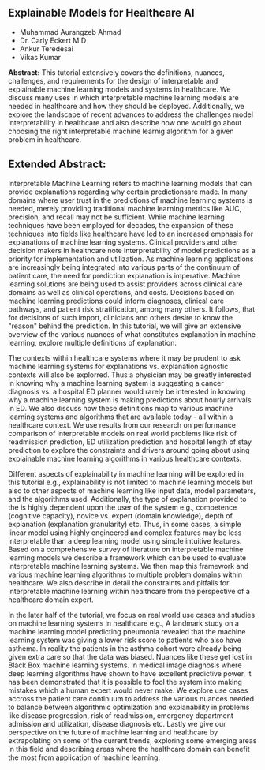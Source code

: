## Explainable Models for Healthcare AI

* Muhammad Aurangzeb Ahmad
* Dr. Carly Eckert M.D
* Ankur Teredesai
* Vikas Kumar
      
**Abstract:** This tutorial extensively covers the definitions, nuances, challenges, and requirements for the design
		of interpretable and explainable machine learning models and systems in healthcare. We discuss many uses in which interpretable machine learning models are needed in healthcare and how they should be deployed. Additionally, we explore the landscape of recent advances to address the challenges model interpretability in healthcare and also describe how one would go about choosing the right interpretable machine learnig algorithm for a given problem in healthcare.
    
## Extended Abstract:
Interpretable Machine Learning refers to machine learning models that can provide explanations regarding why certain predictionsare made. In many domains where user trust in the predictions of machine learning systems is needed, merely providing traditional machine learning metrics like AUC, precision, and recall may not be sufficient. While machine learning techniques have been employed for decades, the expansion of these techniques into fields like healthcare have led to an increased emphasis for explanations of machine learning systems. Clinical providers and other decision makers in healthcare note interpretability of model predictions as a priority for implementation and utilization.  As machine learning applications are increasingly being integrated into various parts of the continuum of patient care, the need for prediction explanation is imperative.  Machine learning solutions are being used to assist providers across clinical care domains as well as clinical operations, and costs.  Decisions based on machine learning predictions could inform diagnoses, clinical care pathways, and patient risk stratification, among many others.  It follows, that for decisions of such import, clinicians and others desire to know the "reason" behind the prediction.  In this tutorial, we will give an extensive overview of the various nuances of what constitutes explanation in machine learning, explore multiple definitions of explanation.
	
The contexts within healthcare systems where it may be prudent to ask machine learning systems for explanations vs. explanation agnostic contexts will also be explorred. Thus a physician may be greatly interested in knowing why a machine learning system is suggesting a cancer diagnosis vs. a hospital ED planner would rarely be interested in knowing why a machine learning system is making predictions about hourly arrivals in ED.  We also discuss how these definitions map to various machine learning systems and algorithms that are available today - all within a healthcare context. We use results from our research on performance comparison of interpretable models on real world problems like risk of readmission prediction, ED utilization prediction and hospital length of stay prediction to explore the constraints and drivers around going about using explainable machine learning algorithms in various healthcare contexts.
	
Different aspects of explainability in machine learning will be explored in this tutorial e.g., explainability is not limited to machine learning models but also to other aspects of machine learning like input data, model parameters, and the algorithms used. Additionally, the type of explanation provided to the is highly dependent upon the user of the system e.g., competence (cognitive capacity), novice vs. expert (domain knowledge), depth of explanation (explanation granularity) etc. Thus, in some cases, a simple linear model using highly engineered and complex features may be less interpretable than a deep learning model using simple intuitive features. Based on a comprehensive survey of literature on interpretable machine learning models we describe a framework which can be used to evaluate interpretable machine learning systems. We then map this framework and various machine learning algorithms to multiple problem domains within healthcare. We also describe in detail the constraints and pitfalls for interpretable machine learning within healthcare from the perspective of a healthcare domain expert.
	
In the later half of the tutorial, we focus on real world use cases and studies on machine learning systems in healthcare e.g., A landmark study on a machine learning model predicting pneumonia revealed that the machine learning system was giving a lower risk score to patients who also have asthema. In reality the patients in the asthma cohort were already being given extra care so that the data was biased. Nuances like these get lost in Black Box machine learning systems. In medical image diagnosis where deep learning algorithms have shown to have excellent predictive power, it has been demonstrated that it is possible to fool the system into making mistakes which a human expert would never make. We explore use cases accross the patient care continuum to address the various nuances needed to balance between algorithmic optimization and explanability in problems like disease progression, risk of readmission, emergency department admission and utilization, disease diagnosis etc. Lastly we give our perspective on the future of machine learning and healthcare by extrapolating on some of the current trends, exploring some emerging areas in this field and describing areas where the healthcare domain can benefit the most from application of machine learning.
	
